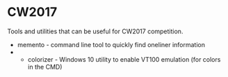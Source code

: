 # CW2017

Tools and utilities that can be useful for CW2017 competition.

* memento - command line tool to quickly find oneliner information
* * colorizer - Windows 10 utility to enable VT100 emulation (for colors in the CMD)

